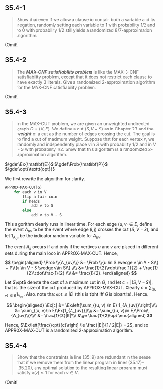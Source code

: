 ## 35.4-1

> Show that even if we allow a clause to contain both a variable and its negation, randomly setting each variable to 1 with probability $1 / 2$ and to $0$ with probability $1 / 2$ still yields a randomized $8 / 7$-approximation algorithm.

(Omit!)

## 35.4-2

> The **_MAX-CNF satisfiability problem_** is like the $\text{MAX-3-CNF}$ satisfiability problem, except that it does not restrict each clause to have exactly $3$ literals. Give a randomized $2$-approximation algorithm for the $\text{MAX-CNF}$ satisfiability problem.

(Omit!)

## 35.4-3

> In the $\text{MAX-CUT}$ problem, we are given an unweighted undirected graph $G = (V, E)$. We define a cut $(S, V - S)$ as in Chapter 23 and the **_weight_** of a cut as the number of edges crossing the cut. The goal is to find a cut of maximum weight. Suppose that for each vertex $v$, we randomly and independently place $v$ in $S$ with probability $1 / 2$ and in $V - S$ with probability $1 / 2$. Show that this algorithm is a randomized $2$-approximation algorithm.

$\gdef\Ex{\mathbf{E}}$
$\gdef\Prob{\mathbf{P}}$
$\gdef\opt{\texttt{opt}}$

We first rewrite the algorithm for clarity.

```cpp
APPROX-MAX-CUT(G)
    for each v in V
        flip a fair coin
        if heads
            add v to S
        else
            add v to V - S
```

This algorithm clearly runs in linear time. For each edge $(u, v) \in E$, define the event $A_{uv}$ to be the event where edge
$(i, j)$ crosses the cut $(S, V - S)$, and let $1_{A_{uv}}$ be the indicator random variable for $A_{uv}$.

The event $A_{ij}$ occurs if and only if the vertices $u$ and $v$ are placed in different sets during the main loop in $\text{APPROX-MAX-CUT}$. Hence,

$$
\begin{aligned}
\Prob \\{A_{uv}\\}
    &= \Prob \\{u \in S \wedge v \in V - S\\} + P\\{u \in V - S \wedge v\in S\\} \\\\
    &= \frac{1}{2}\cdot\frac{1}{2} + \frac{1}{2}\cdot\frac{1}{2} \\\\
    &= \frac{1}{2}.
\end{aligned}
$$

Let $\opt$ denote the cost of a maximum cut in $G$, and let $c = |(S, V - S)|$, that is, the size of the cut produced by $\text{APPROX-MAX-CUT}$. Clearly $c = \sum_{(u, v) \in E} 1_{A_{uv}}$. Also, note that $\texttt{opt} \leq |E|$ (this is tight iff $G$ is bipartite). Hence,

$$
\begin{aligned}
\Ex[c]
    &= \Ex\left[\sum_{(u, v) \in E} 1_{A_{uv}}\right]\\\\
    &= \sum_{(u, v)\in E}\Ex[1_{A_{uv}}]\\\\
    &= \sum_{(u, v)\in E}\Prob\\{A_{uv}\\}\\\\
    &= \frac{1}{2}|E|\\\\
    &\ge \frac{1}{2}\opt
\end{aligned}
$$

Hence, $\Ex\left[\frac{\opt}{c}\right] \le \frac{|E|}{1 / 2|E|} = 2$, and so $\text{APPROX-MAX-CUT}$ is a randomized $2$-approximation algorithm.

## 35.4-4

> Show that the constraints in line $\text{(35.19)}$ are redundant in the sense that if we remove them from the linear program in lines $\text{(35.17)}–\text{(35.20)}$, any optimal solution to the resulting linear program must satisfy $x(v) \le 1$ for each $v \in V$.

(Omit!)
